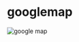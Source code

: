 # googlemap
![google map](https://github.com/tuqa99/Google-map/assets/111267423/ec0517b8-70ab-41a8-b448-08105b7920e9)
 
 

